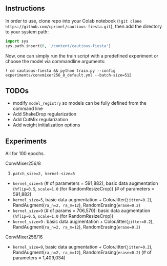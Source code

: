 ## Instructions

In order to use, clone repo into your Colab notebook (`!git clone https://github.com/cprimel/cautious-fiesta.git`), then add the directory to your system path:

```python
import sys
sys.path.insert(0, '/content/cautious-fiesta')
```

Now, one can simply run the train script with a predefined experiment or choose the model via commandline arguments:

```jupyterpython
! cd cautious-fiesta && python train.py --config experiments/convmixer256_8_default.yml --batch-size=512
```


## TODOs
* modify `model_registry` so models can be fully defined from the command line
* Add ShakeDrop regularization
* Add CutMix regularization
* Add weight initialization options

## Experiments

All for 100 epochs.

ConvMixer256/8
1. `patch_size=2, kernel-size=5`
* `kernel_size=5` (# of parameters = 591,882), basic data augmentation (`hflip=0.5`, `scale=1.0` (for RandomResizeCrop)) (# of parameters = 591,882)
* `kernel_size=5`, basic data augmentation + ColorJitter(`jitter=0.2`), RandAugment(`ra_n=2, ra_m=12`), RandomErasing(`erase=0.2`)
* `kernel_size=9` (# of params = 706,570): basic data augmentation (`hflip=0.5`, `scale=1.0` (for RandomResizeCrop)) 
* `kernel_size=9` : basic data augmentation + ColorJitter(`jitter=0.2`), RandAugment(`ra_n=2, ra_m=12`), RandomErasing(`erase=0.2`)

ConvMixer256/16
* `kernel_size=9`, basic data augmentation + ColorJitter(`jitter=0.2`), RandAugment(`ra_n=2, ra_m=12`), RandomErasing(`erase=0.2`) (# of parameters = 1,409,034)